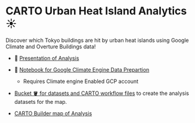 # CARTO Urban Heat Island Analytics ☀️

Discover which Tokyo buildings are hit by urban heat islands using Google Climate and Overture Buildings data!

- 🎤 [Presentation of Analysis](https://docs.google.com/presentation/d/1E77pTmappFmleYcxSpn7tDqc3YwEi0lVm2XL8n-H73g/edit?usp=sharing)

- 📘 [Notebook for Google Climate Engine Data Prepartion](https://colab.research.google.com/drive/14w3PthyiGdiCd9c2UdYZITYFYcqwzH_D?usp=sharing)
    - Requires Climate engine Enabled GCP account

- [Bucket 🪣 for datasets and CARTO workflow files](https://storage.googleapis.com/carto-tokyo-bootcamp/) to create the analysis datasets for the map.

- [CARTO Builder map of Analysis](https://clausa.app.carto.com/map/a27558a7-355c-4f73-b460-99c1d941d2c9)
